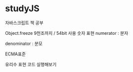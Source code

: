 # studyJS
자바스크립트 책 공부

Object.freeze
9천조까지 / 54bit 사용 숫자 표현
numerator : 분자

denominator : 분모

ECMA표준

유리수 표현 코드 실행해보기